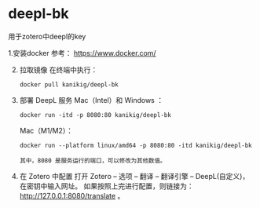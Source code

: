 # deepl-bk
用于zotero中deepl的key

1.安装docker
参考： https://www.docker.com/

2. 拉取镜像
    在终端中执行：

       docker pull kanikig/deepl-bk

4. 部署 DeepL 服务
   Mac（Intel）和 Windows ：

       docker run -itd -p 8080:80 kanikig/deepl-bk 
   Mac（M1/M2）：

       docker run --platform linux/amd64 -p 8080:80 -itd kanikig/deepl-bk
   
       其中，8080 是服务运行的端口，可以修改为其他数值。

6. 在 Zotero 中配置
    打开 Zotero – 选项 – 翻译 – 翻译引擎 – DeepL(自定义)，在密钥中输入网址。
    如果按照上完进行配置，则链接为： http://127.0.0.1:8080/translate 。
